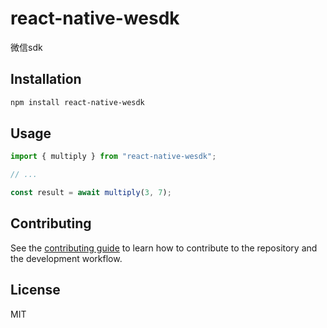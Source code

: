 # react-native-wesdk

微信sdk

## Installation

```sh
npm install react-native-wesdk
```

## Usage

```js
import { multiply } from "react-native-wesdk";

// ...

const result = await multiply(3, 7);
```

## Contributing

See the [contributing guide](CONTRIBUTING.md) to learn how to contribute to the repository and the development workflow.

## License

MIT
